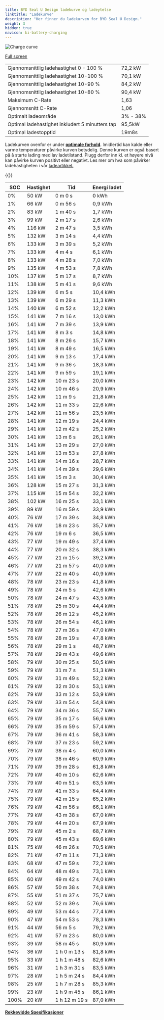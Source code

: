 ```yaml
---
title: BYD Seal U Design ladekurve og ladeytelse
linktitle: "Ladekurve"
description: "Her finner du ladekurven for BYD Seal U Design."
weight: 3
hidden: true
navicon: bi-battery-charging
---
```

<!-- markdownlint-disable MD033 -->
<img src="/images/models/byd/seal_u/seal_u_design/chargingcurve.svg" alt="Charge curve" class="img-fluid">

[Full screen](/images/models/byd/seal_u/seal_u_design/chargingcurve.svg)


<table class="table table-striped border">
<tbody>
<tr>
<td>Gjennomsnittlig ladehastighet 0 - 100 %</td><td>72,2 kW</td>
</tr>
<tr>
<td>Gjennomsnittlig ladehastighet 10-100 %</td><td>70,1 kW</td>
</tr>
<tr>
<td>Gjennomsnittlig ladehastighet 10-90 %</td><td>84,2 kW</td>
</tr>
<tr>
<td>Gjennomsnittlig ladehastighet 10-80 %</td><td>90,4 kW</td>
</tr>
<tr>
<td>Maksimum C-Rate</td><td>1,63</td>
</tr>
<tr>
<td>Gjennomsnitt C-Rate</td><td>1,06</td>
</tr>
<tr>
<td>Optimalt ladeområde</td><td>3% - 38%</td>
</tr>
<tr>
<td>Optimal ladehastighet inkludert 5 minutters tap</td><td>95,5kW</td>
</tr>
<tr>
<td>Optimal ladestopptid</td><td>19m8s</td>
</tr>
</tbody>
</table>


Ladekurven ovenfor er under **[optimale forhold](../../../../../technology/battery/charging/#temperatur)**. Imidlertid kan kalde eller varme temperaturer påvirke kurven betydelig. Denne kurven er også basert på å starte lading med lav ladetilstand. Plugg derfor inn kl. et høyere nivå kan påvirke kurven positivt eller negativt. Les mer om hva som påvirker ladehastigheten i vår [ladeartikkel.](../../../../../technology/battery/charging/)


{{<evkxdisplayaddarticle />}}
<table class="table table-striped border">
<thead>
<tr><th>SOC</th><th>Hastighet</th><th>Tid</th><th>Energi ladet</th></tr>
</thead>
<tbody>
<tr>
<td>0%</td><td>50 kW</td><td> 0 m 0 s </td><td>0 kWh </td>
</tr>
<tr>
<td>1%</td><td>66 kW</td><td> 0 m 56 s </td><td>0,9 kWh </td>
</tr>
<tr>
<td>2%</td><td>83 kW</td><td> 1 m 40 s </td><td>1,7 kWh </td>
</tr>
<tr>
<td>3%</td><td>99 kW</td><td> 2 m 17 s </td><td>2,6 kWh </td>
</tr>
<tr>
<td>4%</td><td>116 kW</td><td> 2 m 47 s </td><td>3,5 kWh </td>
</tr>
<tr>
<td>5%</td><td>132 kW</td><td> 3 m 14 s </td><td>4,4 kWh </td>
</tr>
<tr>
<td>6%</td><td>133 kW</td><td> 3 m 39 s </td><td>5,2 kWh </td>
</tr>
<tr>
<td>7%</td><td>133 kW</td><td> 4 m 4 s </td><td>6,1 kWh </td>
</tr>
<tr>
<td>8%</td><td>133 kW</td><td> 4 m 28 s </td><td>7,0 kWh </td>
</tr>
<tr>
<td>9%</td><td>135 kW</td><td> 4 m 53 s </td><td>7,8 kWh </td>
</tr>
<tr>
<td>10%</td><td>137 kW</td><td> 5 m 17 s </td><td>8,7 kWh </td>
</tr>
<tr>
<td>11%</td><td>138 kW</td><td> 5 m 41 s </td><td>9,6 kWh </td>
</tr>
<tr>
<td>12%</td><td>139 kW</td><td> 6 m 5 s </td><td>10,4 kWh </td>
</tr>
<tr>
<td>13%</td><td>139 kW</td><td> 6 m 29 s </td><td>11,3 kWh </td>
</tr>
<tr>
<td>14%</td><td>140 kW</td><td> 6 m 52 s </td><td>12,2 kWh </td>
</tr>
<tr>
<td>15%</td><td>141 kW</td><td> 7 m 16 s </td><td>13,0 kWh </td>
</tr>
<tr>
<td>16%</td><td>141 kW</td><td> 7 m 39 s </td><td>13,9 kWh </td>
</tr>
<tr>
<td>17%</td><td>141 kW</td><td> 8 m 3 s </td><td>14,8 kWh </td>
</tr>
<tr>
<td>18%</td><td>141 kW</td><td> 8 m 26 s </td><td>15,7 kWh </td>
</tr>
<tr>
<td>19%</td><td>141 kW</td><td> 8 m 49 s </td><td>16,5 kWh </td>
</tr>
<tr>
<td>20%</td><td>141 kW</td><td> 9 m 13 s </td><td>17,4 kWh </td>
</tr>
<tr>
<td>21%</td><td>141 kW</td><td> 9 m 36 s </td><td>18,3 kWh </td>
</tr>
<tr>
<td>22%</td><td>141 kW</td><td> 9 m 59 s </td><td>19,1 kWh </td>
</tr>
<tr>
<td>23%</td><td>142 kW</td><td> 10 m 23 s </td><td>20,0 kWh </td>
</tr>
<tr>
<td>24%</td><td>142 kW</td><td> 10 m 46 s </td><td>20,9 kWh </td>
</tr>
<tr>
<td>25%</td><td>142 kW</td><td> 11 m 9 s </td><td>21,8 kWh </td>
</tr>
<tr>
<td>26%</td><td>142 kW</td><td> 11 m 33 s </td><td>22,6 kWh </td>
</tr>
<tr>
<td>27%</td><td>142 kW</td><td> 11 m 56 s </td><td>23,5 kWh </td>
</tr>
<tr>
<td>28%</td><td>141 kW</td><td> 12 m 19 s </td><td>24,4 kWh </td>
</tr>
<tr>
<td>29%</td><td>141 kW</td><td> 12 m 42 s </td><td>25,2 kWh </td>
</tr>
<tr>
<td>30%</td><td>141 kW</td><td> 13 m 6 s </td><td>26,1 kWh </td>
</tr>
<tr>
<td>31%</td><td>141 kW</td><td> 13 m 29 s </td><td>27,0 kWh </td>
</tr>
<tr>
<td>32%</td><td>141 kW</td><td> 13 m 53 s </td><td>27,8 kWh </td>
</tr>
<tr>
<td>33%</td><td>141 kW</td><td> 14 m 16 s </td><td>28,7 kWh </td>
</tr>
<tr>
<td>34%</td><td>141 kW</td><td> 14 m 39 s </td><td>29,6 kWh </td>
</tr>
<tr>
<td>35%</td><td>141 kW</td><td> 15 m 3 s </td><td>30,4 kWh </td>
</tr>
<tr>
<td>36%</td><td>128 kW</td><td> 15 m 27 s </td><td>31,3 kWh </td>
</tr>
<tr>
<td>37%</td><td>115 kW</td><td> 15 m 54 s </td><td>32,2 kWh </td>
</tr>
<tr>
<td>38%</td><td>102 kW</td><td> 16 m 25 s </td><td>33,1 kWh </td>
</tr>
<tr>
<td>39%</td><td>89 kW</td><td> 16 m 59 s </td><td>33,9 kWh </td>
</tr>
<tr>
<td>40%</td><td>76 kW</td><td> 17 m 39 s </td><td>34,8 kWh </td>
</tr>
<tr>
<td>41%</td><td>76 kW</td><td> 18 m 23 s </td><td>35,7 kWh </td>
</tr>
<tr>
<td>42%</td><td>76 kW</td><td> 19 m 6 s </td><td>36,5 kWh </td>
</tr>
<tr>
<td>43%</td><td>77 kW</td><td> 19 m 49 s </td><td>37,4 kWh </td>
</tr>
<tr>
<td>44%</td><td>77 kW</td><td> 20 m 32 s </td><td>38,3 kWh </td>
</tr>
<tr>
<td>45%</td><td>77 kW</td><td> 21 m 15 s </td><td>39,2 kWh </td>
</tr>
<tr>
<td>46%</td><td>77 kW</td><td> 21 m 57 s </td><td>40,0 kWh </td>
</tr>
<tr>
<td>47%</td><td>77 kW</td><td> 22 m 40 s </td><td>40,9 kWh </td>
</tr>
<tr>
<td>48%</td><td>78 kW</td><td> 23 m 23 s </td><td>41,8 kWh </td>
</tr>
<tr>
<td>49%</td><td>78 kW</td><td> 24 m 5 s </td><td>42,6 kWh </td>
</tr>
<tr>
<td>50%</td><td>78 kW</td><td> 24 m 47 s </td><td>43,5 kWh </td>
</tr>
<tr>
<td>51%</td><td>78 kW</td><td> 25 m 30 s </td><td>44,4 kWh </td>
</tr>
<tr>
<td>52%</td><td>78 kW</td><td> 26 m 12 s </td><td>45,2 kWh </td>
</tr>
<tr>
<td>53%</td><td>78 kW</td><td> 26 m 54 s </td><td>46,1 kWh </td>
</tr>
<tr>
<td>54%</td><td>78 kW</td><td> 27 m 36 s </td><td>47,0 kWh </td>
</tr>
<tr>
<td>55%</td><td>78 kW</td><td> 28 m 19 s </td><td>47,8 kWh </td>
</tr>
<tr>
<td>56%</td><td>78 kW</td><td> 29 m 1 s </td><td>48,7 kWh </td>
</tr>
<tr>
<td>57%</td><td>78 kW</td><td> 29 m 43 s </td><td>49,6 kWh </td>
</tr>
<tr>
<td>58%</td><td>79 kW</td><td> 30 m 25 s </td><td>50,5 kWh </td>
</tr>
<tr>
<td>59%</td><td>79 kW</td><td> 31 m 7 s </td><td>51,3 kWh </td>
</tr>
<tr>
<td>60%</td><td>79 kW</td><td> 31 m 49 s </td><td>52,2 kWh </td>
</tr>
<tr>
<td>61%</td><td>79 kW</td><td> 32 m 30 s </td><td>53,1 kWh </td>
</tr>
<tr>
<td>62%</td><td>79 kW</td><td> 33 m 12 s </td><td>53,9 kWh </td>
</tr>
<tr>
<td>63%</td><td>79 kW</td><td> 33 m 54 s </td><td>54,8 kWh </td>
</tr>
<tr>
<td>64%</td><td>79 kW</td><td> 34 m 36 s </td><td>55,7 kWh </td>
</tr>
<tr>
<td>65%</td><td>79 kW</td><td> 35 m 17 s </td><td>56,6 kWh </td>
</tr>
<tr>
<td>66%</td><td>79 kW</td><td> 35 m 59 s </td><td>57,4 kWh </td>
</tr>
<tr>
<td>67%</td><td>79 kW</td><td> 36 m 41 s </td><td>58,3 kWh </td>
</tr>
<tr>
<td>68%</td><td>79 kW</td><td> 37 m 23 s </td><td>59,2 kWh </td>
</tr>
<tr>
<td>69%</td><td>79 kW</td><td> 38 m 4 s </td><td>60,0 kWh </td>
</tr>
<tr>
<td>70%</td><td>79 kW</td><td> 38 m 46 s </td><td>60,9 kWh </td>
</tr>
<tr>
<td>71%</td><td>79 kW</td><td> 39 m 28 s </td><td>61,8 kWh </td>
</tr>
<tr>
<td>72%</td><td>79 kW</td><td> 40 m 10 s </td><td>62,6 kWh </td>
</tr>
<tr>
<td>73%</td><td>79 kW</td><td> 40 m 51 s </td><td>63,5 kWh </td>
</tr>
<tr>
<td>74%</td><td>79 kW</td><td> 41 m 33 s </td><td>64,4 kWh </td>
</tr>
<tr>
<td>75%</td><td>79 kW</td><td> 42 m 15 s </td><td>65,2 kWh </td>
</tr>
<tr>
<td>76%</td><td>79 kW</td><td> 42 m 56 s </td><td>66,1 kWh </td>
</tr>
<tr>
<td>77%</td><td>79 kW</td><td> 43 m 38 s </td><td>67,0 kWh </td>
</tr>
<tr>
<td>78%</td><td>79 kW</td><td> 44 m 20 s </td><td>67,9 kWh </td>
</tr>
<tr>
<td>79%</td><td>79 kW</td><td> 45 m 2 s </td><td>68,7 kWh </td>
</tr>
<tr>
<td>80%</td><td>79 kW</td><td> 45 m 43 s </td><td>69,6 kWh </td>
</tr>
<tr>
<td>81%</td><td>75 kW</td><td> 46 m 26 s </td><td>70,5 kWh </td>
</tr>
<tr>
<td>82%</td><td>71 kW</td><td> 47 m 11 s </td><td>71,3 kWh </td>
</tr>
<tr>
<td>83%</td><td>68 kW</td><td> 47 m 59 s </td><td>72,2 kWh </td>
</tr>
<tr>
<td>84%</td><td>64 kW</td><td> 48 m 49 s </td><td>73,1 kWh </td>
</tr>
<tr>
<td>85%</td><td>60 kW</td><td> 49 m 42 s </td><td>74,0 kWh </td>
</tr>
<tr>
<td>86%</td><td>57 kW</td><td> 50 m 38 s </td><td>74,8 kWh </td>
</tr>
<tr>
<td>87%</td><td>55 kW</td><td> 51 m 37 s </td><td>75,7 kWh </td>
</tr>
<tr>
<td>88%</td><td>52 kW</td><td> 52 m 39 s </td><td>76,6 kWh </td>
</tr>
<tr>
<td>89%</td><td>49 kW</td><td> 53 m 44 s </td><td>77,4 kWh </td>
</tr>
<tr>
<td>90%</td><td>47 kW</td><td> 54 m 53 s </td><td>78,3 kWh </td>
</tr>
<tr>
<td>91%</td><td>44 kW</td><td> 56 m 5 s </td><td>79,2 kWh </td>
</tr>
<tr>
<td>92%</td><td>41 kW</td><td> 57 m 23 s </td><td>80,0 kWh </td>
</tr>
<tr>
<td>93%</td><td>39 kW</td><td> 58 m 45 s </td><td>80,9 kWh </td>
</tr>
<tr>
<td>94%</td><td>36 kW</td><td>1 h 0 m 13 s </td><td>81,8 kWh </td>
</tr>
<tr>
<td>95%</td><td>33 kW</td><td>1 h 1 m 48 s </td><td>82,6 kWh </td>
</tr>
<tr>
<td>96%</td><td>31 kW</td><td>1 h 3 m 31 s </td><td>83,5 kWh </td>
</tr>
<tr>
<td>97%</td><td>28 kW</td><td>1 h 5 m 24 s </td><td>84,4 kWh </td>
</tr>
<tr>
<td>98%</td><td>25 kW</td><td>1 h 7 m 28 s </td><td>85,3 kWh </td>
</tr>
<tr>
<td>99%</td><td>23 kW</td><td>1 h 9 m 45 s </td><td>86,1 kWh </td>
</tr>
<tr>
<td>100%</td><td>20 kW</td><td>1 h 12 m 19 s </td><td>87,0 kWh </td>
</tr>
</tbody>
</table>

<div class="mt-3 mb-3">
<a href="../rangeandconsumption/" class="text-decoration-none text-black">
<strong><i class="bi-arrow-left"></i> Rekkevidde </strong>
</a>
<a href="../specifications/" class="text-decoration-none text-black float-end">
<strong>Spesifikasjoner <i class="bi-arrow-right"></i></strong>
</a>
</div>
